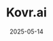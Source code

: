 ---  
layout: startup_page  
title: "Kovr.ai"  
id: "kovr.ai"  
permalink: "/kovraikovr.ai05142025/"  
website: "https://kovr.ai/"  
funding_round: "Seed"  
funding_amount: "$3.6M"  
investors: "IronGate, Xfund, Hack Factory, OODA Ventures, McLean Capital"  
about: "Kovr.ai is an AI-native cyber compliance automation platform designed for cloud and hybrid systems. It helps organizations in highly regulated industries automate compliance with complex frameworks like FedRAMP, reducing the time to achieve Authorization to Operate (ATO) readiness. The platform uses real-time, code-driven intelligence to streamline compliance documentation and processes."  
markets: "Cybersecurity, Compliance, AI"  
hq: "Reston, Virginia, United States"  
founded_year: "2018"  
linkedin: "https://www.linkedin.com/company/kovrai"  
twitter: ""  
instagram: ""  
facebook: ""  
crunchbase: "https://www.crunchbase.com/organization/kovr-ai"  
pitchbook: "https://pitchbook.com/profiles/company/756935-65"  

date_display: "14-May-2025"  
date: "2025-05-14"

# SEO Optimization  
meta_title: "Kovr.ai - Seed Funding ($3.6M)"  
meta_description: "Kovr.ai, Kovr.ai is an AI-native cyber compliance automation platform designed for cloud and hybrid systems. It helps organizations in highly regulated industr..."  
meta_keywords: "Kovr.ai, Cybersecurity, Compliance, AI, Seed funding"  
canonical_url: "https://startup.projectstartups.com/kovraikovr.ai05142025/"  
---